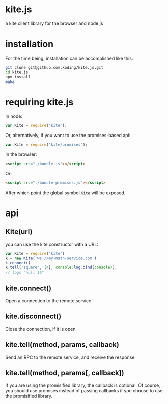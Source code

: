 # kite.js

a kite client library for the browser and node.js

# installation

For the time being, installation can be accomplished like this:

``` sh
git clone git@github.com:koding/kite.js.git
cd kite.js
npm install
make
```

# requiring kite.js

In node:
``` js
var Kite = require('kite');
```
Or, alternatively, if you want to use the promises-based api:
``` js
var Kite = require('kite/promises');
```

In the browser:
``` html
<script src="./bundle.js"></script>
```
Or:
``` html
<script src="./bundle-promises.js"></script>
```
After which point the global symbol `Kite` will be exposed.

# api

## Kite(url)

you can use the kite constructor with a URL:

``` js
var Kite = require('kite')
k = new Kite('ws://my-math-service.com')
k.connect()
k.tell('square', [4], console.log.bind(console));
// logs "null 16"
```

## kite.connect()

Open a connection to the remote service

## kite.disconnect()

Close the connection, if it is open

## kite.tell(method, params, callback)

Send an RPC to the remote service, and receive the response.

## kite.tell(method, params[, callback])

If you are using the promisified library, the callback is optional.  Of course, you should use promises instead of passing callbacks if you choose to use the promisified library.

